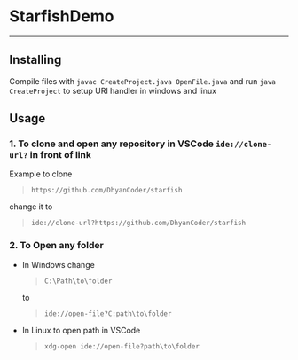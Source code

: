 # StarfishDemo

---

## Installing

Compile files with `javac CreateProject.java OpenFile.java`
and run `java CreateProject` to setup URI handler in windows and linux

## Usage

### 1. To clone and open any repository in VSCode `ide://clone-url?` in front of link

Example to clone
>`https://github.com/DhyanCoder/starfish`

change it to
>`ide://clone-url?https://github.com/DhyanCoder/starfish`

### 2. To Open any folder

- In Windows change
    >`C:\Path\to\folder`

    to
    >`ide://open-file?C:path\to\folder`

- In Linux to open path in VSCode
    >`xdg-open ide://open-file?path\to\folder`
